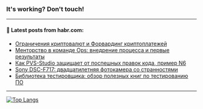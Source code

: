 ### It's working? Don't touch!

---
<!--
#### 🛠️ Technical stack:

![C++](https://img.shields.io/badge/C++-informational?logo=c%2B%2B&style=flat&logoColor=white&color=9C033A)
![Java](https://img.shields.io/badge/Java-informational?logo=java&style=flat&logoColor=white&color=007396)
![Kotlin](https://img.shields.io/badge/Kotlin-informational?logo=Kotlin&style=flat&logoColor=white&color=0095D5)
![JS](https://img.shields.io/badge/JS-informational?logo=javaScript&style=flat&logoColor=black&color=F7Df1E) <br>
![HTML5](https://img.shields.io/badge/HTML5-informational?logo=html5&style=flat&logoColor=white&color=E34F26)
![CSS3](https://img.shields.io/badge/CSS3-informational?logo=css3&style=flat&logoColor=white&color=157286)
![Sass](https://img.shields.io/badge/Saas-informational?logo=sass&style=flat&logoColor=white&color=hotpink)
![PHP](https://img.shields.io/badge/PHP-informational?logo=php&style=flat&logoColor=white&color=777BB4) <br>
![WebPAck](https://img.shields.io/badge/WebPack-informational?logo=webPack&style=flat&logoColor=white&color=FF6F00)
![Bootstrap](https://img.shields.io/badge/Bootstrap-informational?logo=Bootstrap&style=flat&logoColor=white&color=7952B3)
![MySQL](https://img.shields.io/badge/MySQL-informational?logo=MySQL&style=flat&logoColor=white&color=00f) <br>
![NodeJS](https://img.shields.io/badge/NodeJS-informational?logo=node.js&style=flat&logoColor=white&color=43853D)
![Spring](https://img.shields.io/badge/Spring-informational?logo=Spring&style=flat&logoColor=white&color=0A9EDC)
![Angular](https://img.shields.io/badge/Vue-informational?logo=vue.js&style=flat&logoColor=white&color=red)
![Git](https://img.shields.io/badge/Git-informational?logo=git&style=flat&logoColor=white&color=darkorange)

___
-->

#### 💬 Latest posts from habr.com:

<!-- BLOG-POST-LIST:START -->
- [Ограничения криптовалют и Форвардинг криптоплатежей](https://habr.com/ru/post/694614/?utm_source=habrahabr&utm_medium=rss&utm_campaign=694614)
- [Менторство в команде Ops: внедрение процесса и первые результаты](https://habr.com/ru/post/693728/?utm_source=habrahabr&utm_medium=rss&utm_campaign=693728)
- [Как PVS-Studio защищает от поспешных правок кода, пример N6](https://habr.com/ru/post/694586/?utm_source=habrahabr&utm_medium=rss&utm_campaign=694586)
- [Sony DSC-F717: двадцатилетняя фотокамера со странностями](https://habr.com/ru/post/694544/?utm_source=habrahabr&utm_medium=rss&utm_campaign=694544)
- [Библиотека тестировщика: обзор полезных книг по тестированию ПО](https://habr.com/ru/post/694548/?utm_source=habrahabr&utm_medium=rss&utm_campaign=694548)
<!-- BLOG-POST-LIST:END -->

---

[![Top Langs](https://github-readme-stats.vercel.app/api/top-langs/?username=zloylis&layout=compact&hide_border=true&theme=dracula)](https://github.com/zloylis)
